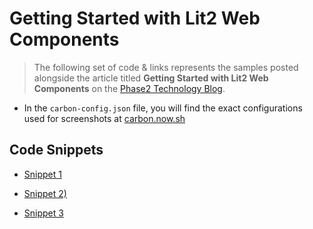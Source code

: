 # Getting Started with Lit2 Web Components

> The following set of code & links represents the samples posted alongside the article titled **Getting Started with Lit2 Web Components** on the [Phase2 Technology Blog](https://www.phase2technology.com/insights).

- In the `carbon-config.json` file, you will find the exact configurations used for screenshots at [carbon.now.sh](https://carbon.now.sh/)

## Code Snippets

- [Snippet 1](https://carbon.now.sh/?bg=rgba%28171%2C184%2C195%2C0%29&t=a11y-dark&wt=none&l=application%2Ftypescript&width=1440&ds=false&dsyoff=20px&dsblur=68px&wc=true&wa=true&pv=0px&ph=0px&ln=false&fl=1&fm=Hack&fs=14px&lh=133%25&si=false&es=1x&wm=false&code=import%2520%257B%2520LitElement%2520%257D%2520from%2520%2522lit%2522%253B%250Aimport%2520%257B%2520customElement%2520%257D%2520from%2520%2522lit%252Fdecorators.js%2522%253B%250A%250A%252F**%250A%2520*%2520The%2520Outline%2520Widget%2520Component%250A%2520*%2520%250A%2520*%2520%2540element%2520OutlineWidget%250A%2520*%2520%2540extends%2520LitElement%250A%2520*%252F%250A%2540customElement%28%2522outline-widget%2522%29%250Aexport%2520class%2520OutlineWidget%2520extends%2520LitElement%2520%257B%250A%250A%257D%250A%250Adeclare%2520global%2520%257B%250A%2520%2520interface%2520HTMLElementTagNameMap%2520%257B%250A%2520%2520%2520%2520%2522outline-widget%2522%253A%2520OutlineWidget%253B%250A%2520%2520%257D%250A%257D)

- [Snippet 2)](https://carbon.now.sh/?bg=rgba%28171%2C184%2C195%2C0%29&t=a11y-dark&wt=none&l=application%2Ftypescript&width=1440&ds=false&dsyoff=20px&dsblur=68px&wc=true&wa=true&pv=0px&ph=0px&ln=false&fl=1&fm=Hack&fs=14px&lh=133%25&si=false&es=4x&wm=false&code=import%2520%257B%2520OutlineElement%2520%257D%2520from%2520%2522..%252Foutline-element%252Foutline-element%2522%253B%250Aimport%2520%257B%2520customElement%2520%257D%2520from%2520%2522lit%252Fdecorators.js%2522%253B%250A%250A%252F**%250A%2520*%2520The%2520Outline%2520Widget%2520Component%250A%2520*%2520%250A%2520*%2520%2540element%2520OutlineWidget%250A%2520*%2520%2540extends%2520OutlineElement%250A%2520*%252F%250A%2540customElement%28%2522outline-widget%2522%29%250Aexport%2520class%2520OutlineWidget%2520extends%2520OutlineElement%2520%257B%250A%250A%257D%250A%250Adeclare%2520global%2520%257B%250A%2520%2520interface%2520HTMLElementTagNameMap%2520%257B%250A%2520%2520%2520%2520%2522outline-widget%2522%253A%2520OutlineWidget%253B%250A%2520%2520%257D%250A%257D)

- [Snippet 3](https://carbon.now.sh/?bg=rgba%28171%2C184%2C195%2C0%29&t=a11y-dark&wt=none&l=application%2Ftypescript&width=1440&ds=false&dsyoff=20px&dsblur=68px&wc=true&wa=true&pv=0px&ph=0px&ln=false&fl=1&fm=Hack&fs=14px&lh=133%25&si=false&es=4x&wm=false&code=render%28%29%253A%2520TemplateResult%2520%257B%250A%2520%2520return%2520html%2560%250A%2520%2520%2520%2520%253Cdiv%253E%250A%2520%2520%2520%2520%2520%2520%253Cp%253ESimple%2520%2522hard%2520coded%2522%2520element%2520inside%2520the%2520component%2520ShadowDOM.%253C%252Fp%253E%250A%2520%2520%2520%2520%253C%252Fdiv%253E%250A%2520%2520%2560%250A%257D)
